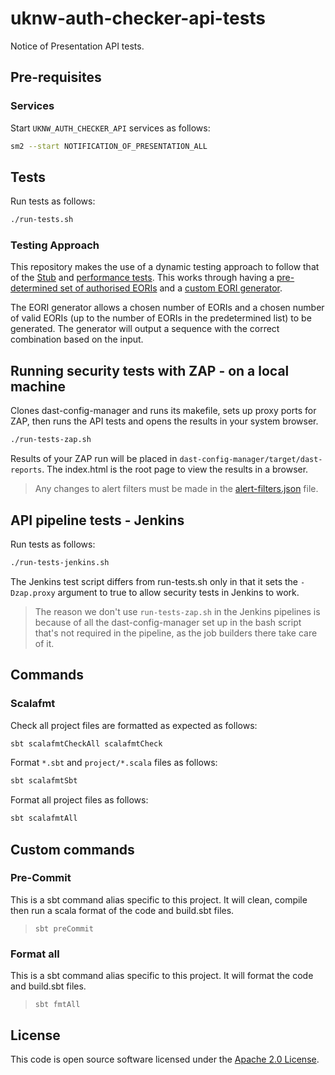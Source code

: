 # uknw-auth-checker-api-tests

Notice of Presentation API tests.

## Pre-requisites

### Services

Start `UKNW_AUTH_CHECKER_API` services as follows:

```bash
sm2 --start NOTIFICATION_OF_PRESENTATION_ALL
```

## Tests

Run tests as follows:

```bash
./run-tests.sh
```

### Testing Approach

This repository makes the use of a dynamic testing approach to follow that of the
[Stub](https://github.com/hmrc/uknw-auth-checker-api-stub) and [performance tests](https://github.com/hmrc/uknw-auth-checker-api-performance-tests).
This works through having a [pre-determined set of authorised EORIs](src/test/scala/uk/gov/hmrc/api/utils/Eoris.scala) and a [custom EORI generator](src/test/scala/uk/gov/hmrc/api/utils/EoriGenerator.scala).

The EORI generator allows a chosen number of EORIs and a chosen number of valid EORIs (up to the number of EORIs in the predetermined list) to be generated. The generator will output a sequence with the correct combination based on the input.

## Running security tests with ZAP - on a local machine

Clones dast-config-manager and runs its makefile, sets up proxy ports for ZAP, then runs the API tests and opens the
results in your system browser.

```bash
./run-tests-zap.sh
``` 
Results of your ZAP run will be placed in `dast-config-manager/target/dast-reports`.
The index.html is the root page to view the results in a browser.

> Any changes to alert filters must be made in the
> [alert-filters.json](https://github.com/hmrc/uknw-auth-checker-api-tests/blob/main/alert-filters.json) file.

## API pipeline tests - Jenkins

Run tests as follows:

```bash
./run-tests-jenkins.sh
```

The Jenkins test script differs from run-tests.sh only in that it sets the `-Dzap.proxy` argument to true to allow security tests in Jenkins to work.

> The reason we don't use `run-tests-zap.sh` in the Jenkins pipelines is because of all the dast-config-manager set up
> in the bash script that's not required in the pipeline, as the job builders there take care of it.

## Commands

### Scalafmt

Check all project files are formatted as expected as follows:

```bash
sbt scalafmtCheckAll scalafmtCheck
```

Format `*.sbt` and `project/*.scala` files as follows:

```bash
sbt scalafmtSbt
```

Format all project files as follows:

```bash
sbt scalafmtAll
```

## Custom commands

### Pre-Commit

This is a sbt command alias specific to this project. It will clean, compile then run a scala format of the
code and build.sbt files.

> `sbt preCommit`

### Format all

This is a sbt command alias specific to this project. It will format the code and build.sbt files.

> `sbt fmtAll`

## License

This code is open source software licensed under the [Apache 2.0 License]("http://www.apache.org/licenses/LICENSE-2.0.html").
